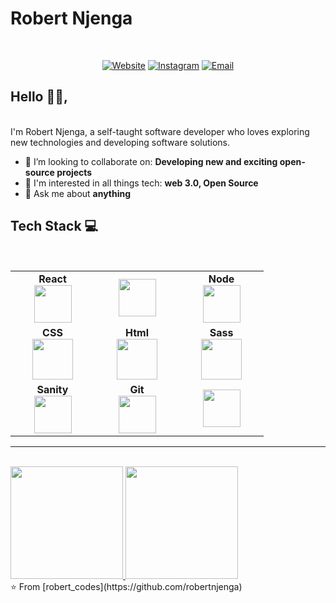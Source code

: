 # Robert Njenga
<br/>
<p align="center">
<a href="https://robertnjenga-portfolio-website.netlify.app"><img alt="Website" src="https://img.shields.io/badge/Portfolio-robertnjenga-blue?style=flat-square&logo=google-chrome"></a>
<a href="https://www.instagram.com/robert_codes"><img alt="Instagram" src="https://img.shields.io/badge/Instagram-robert_codes-blue?style=flat-square&logo=instagram"></a>
<a href="mailto:rnnjenga@gmail.com"><img alt="Email" src="https://img.shields.io/badge/Email-rnnjenga@gmail.com-blue?style=flat-square&logo=gmail"></a>
</p>


## Hello 👋🏾,
<br/>
I'm Robert Njenga, a self-taught software developer who loves exploring new technologies and developing software solutions.

-  👯 I’m looking to collaborate on: **Developing new and exciting open-source projects**
-  🔭 I'm interested in all things tech: **web 3.0, Open Source**
-  💬 Ask me about **anything**


## Tech Stack :computer:
<br/>
<table>
<tbody>
<tr>
<td align="center" width="20%">
<span><b><center>React</center></b></span> 
<img height=60px src="https://i.postimg.cc/pd4cyJTR/react.png"> 
</td>

<td align="center" width="20%">
<span><b><center></center></b></span> 
<img height=60px src="https://i.postimg.cc/y6bxxJhn/javascript.png"> 
</td>

<td align="center" width="20%">
<span><b><center>Node</center></b></span> 
<img height=60px src="https://i.postimg.cc/vHvQ9cfp/node.png"> 
</td>
</tr>

<tr>
<td align="center" width="20%">
<span><b><center>CSS</center></b></span> 
<img height=65px src="https://i.postimg.cc/vBbgFRQx/css.png"> 
</td>

<td align="center" width="20%">
<span><b><center>Html</center></b></span> 
<img height=65px src="https://i.postimg.cc/WzkdTjys/html.png"> 
</td>

<td align="center" width="20%">
<span><b><center>Sass</center></b></span> 
<img height=65px src="https://i.postimg.cc/hGZbpLQ6/sass.png"> 
</td>
</tr>
<tr>
<td align="center" width="20%">
<span><b><center>Sanity</center></b></span> 
<img height=60px src="https://i.postimg.cc/hPRM5vm2/sanity.png"> 
</td>

<td align="center" width="20%">
<span><b><center>Git</center></b></span> 
<img height=60px src="https://i.postimg.cc/prGsbf3w/git.png"> 
</td>

<td align="center" width="20%">
<span><b><center></center></b></span> 
<img height=60px src="https://i.postimg.cc/3NNsdR8M/mongodb.png"> 
</td>
</tr>
</tbody>
</table>

---
<br/>
<a href="https://github.com/AVS1508">
  <img height="180em" src="https://github-readme-stats.vercel.app/api?username=robertnjenga&theme=buefy&show_icons=true" />
  <img height="180em" src="https://github-readme-stats.vercel.app/api/top-langs/?username=robertnjenga&theme=buefy&layout=compact" />
</a>
<br/>
⭐️ From [robert_codes](https://github.com/robertnjenga)

